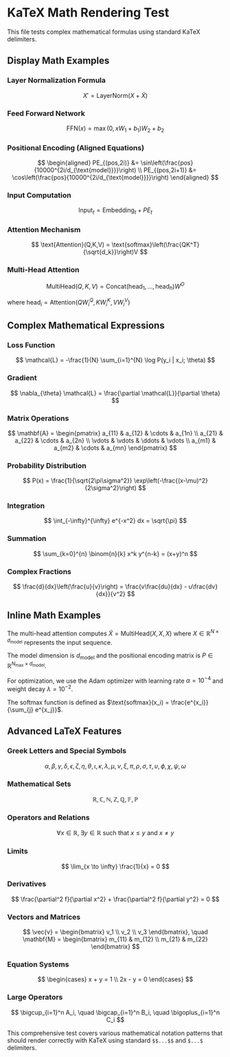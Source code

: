 # KaTeX Math Rendering Test

This file tests complex mathematical formulas using standard KaTeX delimiters.

## Display Math Examples

### Layer Normalization Formula
$$
X' = \text{LayerNorm}(X + \tilde{X})
$$

### Feed Forward Network
$$
\text{FFN}(x) = \max(0, xW_1 + b_1)W_2 + b_2
$$

### Positional Encoding (Aligned Equations)
$$
\begin{aligned}
PE_{(pos,2i)}   &= \sin\left(\frac{pos}{10000^{2i/d_{\text{model}}}}\right) \\
PE_{(pos,2i+1)} &= \cos\left(\frac{pos}{10000^{2i/d_{\text{model}}}}\right)
\end{aligned}
$$

### Input Computation
$$
\text{Input}_t = \text{Embedding}_t + PE_t
$$

### Attention Mechanism
$$
\text{Attention}(Q,K,V) = \text{softmax}\left(\frac{QK^T}{\sqrt{d_k}}\right)V
$$

### Multi-Head Attention
$$
\text{MultiHead}(Q,K,V) = \text{Concat}(\text{head}_1, \ldots, \text{head}_h)W^O
$$

where $\text{head}_i = \text{Attention}(QW_i^Q, KW_i^K, VW_i^V)$

## Complex Mathematical Expressions

### Loss Function
$$
\mathcal{L} = -\frac{1}{N} \sum_{i=1}^{N} \log P(y_i | x_i; \theta)
$$

### Gradient
$$
\nabla_{\theta} \mathcal{L} = \frac{\partial \mathcal{L}}{\partial \theta}
$$

### Matrix Operations
$$
\mathbf{A} = \begin{pmatrix}
a_{11} & a_{12} & \cdots & a_{1n} \\
a_{21} & a_{22} & \cdots & a_{2n} \\
\vdots & \vdots & \ddots & \vdots \\
a_{m1} & a_{m2} & \cdots & a_{mn}
\end{pmatrix}
$$

### Probability Distribution
$$
P(x) = \frac{1}{\sqrt{2\pi\sigma^2}} \exp\left(-\frac{(x-\mu)^2}{2\sigma^2}\right)
$$

### Integration
$$
\int_{-\infty}^{\infty} e^{-x^2} dx = \sqrt{\pi}
$$

### Summation
$$
\sum_{k=0}^{n} \binom{n}{k} x^k y^{n-k} = (x+y)^n
$$

### Complex Fractions
$$
\frac{d}{dx}\left(\frac{u}{v}\right) = \frac{v\frac{du}{dx} - u\frac{dv}{dx}}{v^2}
$$

## Inline Math Examples

The multi-head attention computes $\tilde{X} = \text{MultiHead}(X,X,X)$ where $X \in \mathbb{R}^{N \times d_{\text{model}}}$ represents the input sequence.

The model dimension is $d_{\text{model}}$ and the positional encoding matrix is $P \in \mathbb{R}^{N_{\max}\times d_{\text{model}}}$.

For optimization, we use the Adam optimizer with learning rate $\alpha = 10^{-4}$ and weight decay $\lambda = 10^{-2}$.

The softmax function is defined as $\text{softmax}(x_i) = \frac{e^{x_i}}{\sum_{j} e^{x_j}}$.

## Advanced LaTeX Features

### Greek Letters and Special Symbols
$$
\alpha, \beta, \gamma, \delta, \epsilon, \zeta, \eta, \theta, \iota, \kappa, \lambda, \mu, \nu, \xi, \pi, \rho, \sigma, \tau, \upsilon, \phi, \chi, \psi, \omega
$$

### Mathematical Sets
$$
\mathbb{R}, \mathbb{C}, \mathbb{N}, \mathbb{Z}, \mathbb{Q}, \mathbb{F}, \mathbb{P}
$$

### Operators and Relations
$$
\forall x \in \mathbb{R}, \exists y \in \mathbb{R} \text{ such that } x \leq y \text{ and } x \neq y
$$

### Limits
$$
\lim_{x \to \infty} \frac{1}{x} = 0
$$

### Derivatives
$$
\frac{\partial^2 f}{\partial x^2} + \frac{\partial^2 f}{\partial y^2} = 0
$$

### Vectors and Matrices
$$
\vec{v} = \begin{bmatrix} v_1 \\ v_2 \\ v_3 \end{bmatrix}, \quad \mathbf{M} = \begin{bmatrix} m_{11} & m_{12} \\ m_{21} & m_{22} \end{bmatrix}
$$

### Equation Systems
$$
\begin{cases}
x + y = 1 \\
2x - y = 0
\end{cases}
$$

### Large Operators
$$
\bigcup_{i=1}^n A_i, \quad \bigcap_{i=1}^n B_i, \quad \bigoplus_{i=1}^n C_i
$$

This comprehensive test covers various mathematical notation patterns that should render correctly with KaTeX using standard `$$...$$` and `$...$` delimiters.

